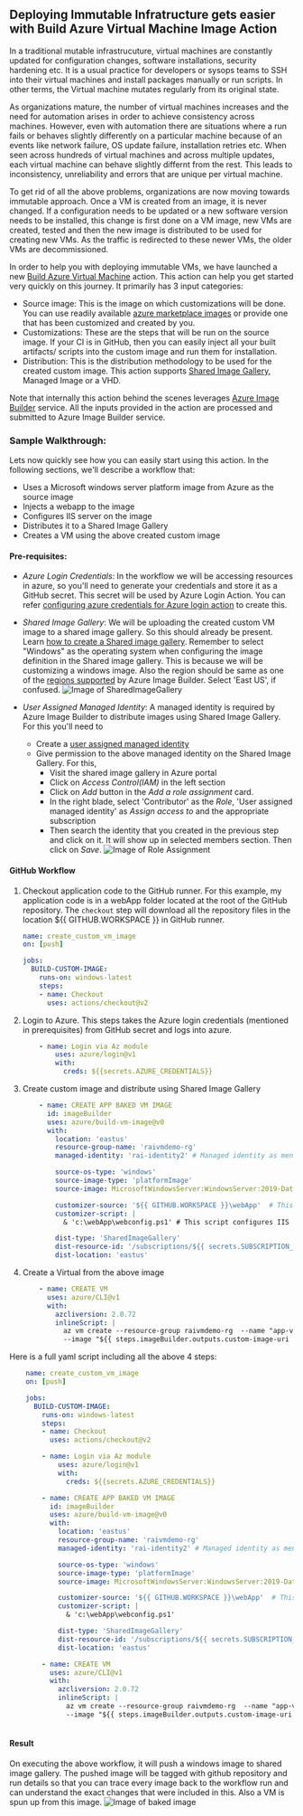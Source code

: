 ## Deploying Immutable Infratructure gets easier with Build Azure Virtual Machine Image Action

In a traditional mutable infrastrucuture, virtual machines are constantly updated for configuration changes, software installations, security hardening etc. It is a usual practice for developers or sysops teams to SSH into their virtual machines and install packages manually or run scripts. In other terms, the Virtual machine mutates regularly from its original state. 

As organizations mature, the number of virtual machines increases and the need for automation  arises in order to achieve consistency across machines. However, even with automation there are situations where a run fails or behaves slightly differently on a particular machine because of an events like network failure, OS update failure, installation retries etc. When seen across hundreds of virtual machines and across multiple updates, each virtual machine can behave slightly differnt from the rest. This leads to inconsistency, unreliability and errors that are unique per virtual machine.

To get rid of all the above problems, organizations are now moving towards immutable approach. Once a VM is created from an image, it is never changed. If a configuration needs to be updated or a new software version needs to be installed, this change is first done on a VM image, new VMs are created, tested and then the new image is distributed to be used for creating new VMs. As the traffic is redirected to these newer VMs, the older VMs are decommissioned. 

In order to help you with deploying immutable VMs, we have launched a new [Build Azure Virtual Machine](https://github.com/marketplace/actions/build-azure-virtual-machine-image) action. This action can help you get started very quickly on this journey. It primarily has 3 input categories:

- Source image: This is the image on which customizations will be done. You can use readily available [azure marketplace images](https://docs.microsoft.com/en-us/azure/virtual-machines/windows/cli-ps-findimage)  or provide one that has been customized and created by you. 
- Customizations: These are the steps that will be run on the source image. If your CI is in GitHub, then you can easily inject all your built artifacts/ scripts into the custom image and   run them for installation.
- Distribution: This is the distribution methodology to be used for the created custom image. This action supports [Shared Image Gallery](https://docs.microsoft.com/en-us/azure/virtual-machines/windows/shared-image-galleries), Managed Image or a VHD.

Note that internally this action behind the scenes leverages [Azure Image Builder](https://docs.microsoft.com/en-us/azure/virtual-machines/windows/image-builder-overview) service. All the inputs provided in the action are processed and submitted to Azure Image Builder service. 


### Sample Walkthrough: 

Lets now quickly see how you can easily start using this action. In the following sections, we'll describe a workflow that:

- Uses a Microsoft windows server platform image from Azure as the source image
- Injects a webapp to the image
- Configures IIS server on the image
- Distributes it to a Shared Image Gallery
- Creates a VM using the above created custom image


#### Pre-requisites:
- *Azure Login Credentials*: In the workflow we will be accessing resources in azure, so you'll need to generate your credentials and store it as a GitHub secret. This secret will be used by Azure Login Action. You can refer [configuring azure credentials for Azure login action](https://github.com/zenithworks/Custom_VM_Image#configure-credentials-for-azure-login-action) to create this.

- *Shared Image Gallery*: We will be uploading the created custom VM image to a shared image gallery. So this should already be present. Learn [how to create a Shared image gallery](https://docs.microsoft.com/en-us/azure/virtual-machines/windows/shared-images-portal#:~:text=In%20the%20Shared%20image%20gallery,the%20name%20of%20the%20gallery.). Remember to select "Windows" as the operating system when configuring the image definition in the Shared image gallery. This is because we will be customizing a windows image. Also the region should be same as one of the [regions supported](https://docs.microsoft.com/en-us/azure/virtual-machines/windows/image-builder-overview#regions) by Azure Image Builder. Select 'East US', if confused.
![Image of SharedImageGallery](./_imgs/sig.png)


- *User Assigned Managed Identity*: A managed identity is required by Azure Image Builder to distribute images using Shared Image Gallery. For this you'll need to
  - Create a [user assigned managed identity](https://docs.microsoft.com/en-us/azure/active-directory/managed-identities-azure-resources/how-to-manage-ua-identity-cli)
  - Give permission to the above managed identity on the Shared Image Gallery. For this,
    - Visit the shared image gallery in Azure portal
    - Click on  *Access Control(IAM)* in the left section
    - Click on *Add* button in the *Add a role assignment* card. 
    - In the right blade, select 'Contributor' as the *Role*, 'User assigned managed identity' as *Assign access to* and the appropriate subscription
    - Then search the identity that you created in the previous step and click on it. It will show up in selected members section. Then click on *Save*.
![Image of Role Assignment](./_imgs/role-assignment.png)


 
#### GitHub Workflow

1. Checkout application code to the GitHub runner. For this example, my application code is in a webApp folder located at the root of the GitHub repository. The `checkout` step will download all the repository files in the location ${{ GITHUB.WORKSPACE }} in GitHub runner.

    ```yaml
    name: create_custom_vm_image
    on: [push]

    jobs:
      BUILD-CUSTOM-IMAGE:
        runs-on: windows-latest    
        steps:
        - name: Checkout
          uses: actions/checkout@v2    
    ```

2. Login to Azure. This steps takes the Azure login credentials (mentioned in prerequisites) from GitHub secret and logs into azure.

    ```yaml
        - name: Login via Az module
            uses: azure/login@v1
            with:
              creds: ${{secrets.AZURE_CREDENTIALS}}
    ```

3. Create custom image and distribute using Shared Image Gallery

    ```yaml
        - name: CREATE APP BAKED VM IMAGE
          id: imageBuilder
          uses: azure/build-vm-image@v0
          with:
            location: 'eastus'
            resource-group-name: 'raivmdemo-rg'
            managed-identity: 'rai-identity2' # Managed identity as mentioned in pre-requisites.

            source-os-type: 'windows'
            source-image-type: 'platformImage'
            source-image: MicrosoftWindowsServer:WindowsServer:2019-Datacenter:latest #unique  identitifier of source image

            customizer-source: '${{ GITHUB.WORKSPACE }}\webApp'  # This folder gets injected to the image at directory location C:\
            customizer-script: |
              & 'c:\webApp\webconfig.ps1' # This script configures IIS server

            dist-type: 'SharedImageGallery'
            dist-resource-id: '/subscriptions/${{ secrets.SUBSCRIPTION_ID }}resourceGroups/ raivmdemo-rg/providers/Microsoft.Compute/galleries/appImageGallery/images/AppBakedVMs/versions/0.1.${{ GITHUB.RUN_ID }}' #Replace with the resource id of your shared image  gallery's image definition
            dist-location: 'eastus'
    ```

4. Create a Virtual from the above image

    ```yaml
        - name: CREATE VM
          uses: azure/CLI@v1
          with:
            azcliversion: 2.0.72
            inlineScript: |
              az vm create --resource-group raivmdemo-rg  --name "app-vm-${{ GITHUB.RUN_NUMBER }}"  --admin-username moala --admin-password "${{ secrets.VM_PWD }}" --location  eastus \
              --image "${{ steps.imageBuilder.outputs.custom-image-uri }}"              

    ```


Here is a full yaml script including all the above 4 steps:



```yaml
    name: create_custom_vm_image
    on: [push]

    jobs:
      BUILD-CUSTOM-IMAGE:
        runs-on: windows-latest    
        steps:
        - name: Checkout
          uses: actions/checkout@v2    

        - name: Login via Az module
            uses: azure/login@v1
            with:
              creds: ${{secrets.AZURE_CREDENTIALS}}

        - name: CREATE APP BAKED VM IMAGE
          id: imageBuilder
          uses: azure/build-vm-image@v0
          with:
            location: 'eastus'
            resource-group-name: 'raivmdemo-rg'
            managed-identity: 'rai-identity2' # Managed identity as mentioned in pre-requisites.

            source-os-type: 'windows'
            source-image-type: 'platformImage'
            source-image: MicrosoftWindowsServer:WindowsServer:2019-Datacenter:latest #unique  identitifier of source image

            customizer-source: '${{ GITHUB.WORKSPACE }}\webApp'  # This folder gets copied tothe   image at location C:\
            customizer-script: |
              & 'c:\webApp\webconfig.ps1'

            dist-type: 'SharedImageGallery'
            dist-resource-id: '/subscriptions/${{ secrets.SUBSCRIPTION_ID }}resourceGroups/ raivmdemo-rg/providers/Microsoft.Compute/galleries/appImageGallery/images/AppBakedVMs/versions/0.1.${{ GITHUB.RUN_ID }}' #Replace with the resource id of your shared image  gallery's image definition
            dist-location: 'eastus'

        - name: CREATE VM
          uses: azure/CLI@v1
          with:
            azcliversion: 2.0.72
            inlineScript: |
              az vm create --resource-group raivmdemo-rg  --name "app-vm-${{ GITHUB.RUN_NUMBER }}"  --admin-username myusername --admin-password "${{ secrets.VM_PWD }}" --location  eastus \
              --image "${{ steps.imageBuilder.outputs.custom-image-uri }}"              
        
```


#### Result

On executing the above workflow, it will push a windows image to shared image gallery. The pushed image will be tagged with github repository and run details so that you can trace every image back to the workflow run and can understand the exact changes that were included in this. Also a VM is spun up from this image.  ![Image of baked image](./_imgs/bakedimage.png)
